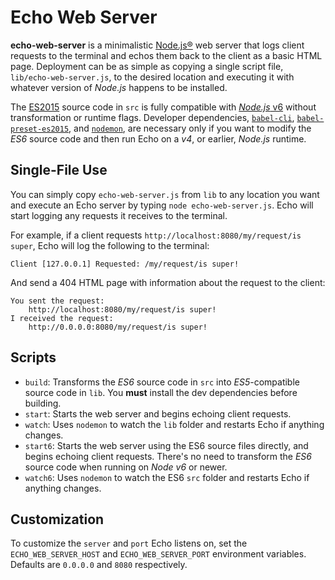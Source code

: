Echo Web Server
===============

**echo-web-server** is a minimalistic [Node.js&reg;][1] web server that logs client requests to the terminal and echos them back to the client as a basic HTML page.
Deployment can be as simple as copying a single script file, `lib/echo-web-server.js`, to the desired location and executing it with whatever version of *Node.js* happens to be installed.

The [ES2015][2] source code in `src` is fully compatible with [*Node.js* v6][3] without transformation or runtime flags.
Developer dependencies, [`babel-cli`][4], [`babel-preset-es2015`][5], and [`nodemon`][6], are necessary only if you want to modify the *ES6* source code and then run Echo on a *v4*, or earlier, *Node.js* runtime.


Single-File Use
---------------
You can simply copy `echo-web-server.js` from `lib` to any location you want and execute an Echo server by typing `node echo-web-server.js`.
Echo will start logging any requests it receives to the terminal.

For example, if a client requests `http://localhost:8080/my/request/is super`, Echo will log the following to the terminal:

    Client [127.0.0.1] Requested: /my/request/is super!

And send a 404 HTML page with information about the request to the client:

    You sent the request:
        http://localhost:8080/my/request/is super!
    I received the request:
        http://0.0.0.0:8080/my/request/is super!

Scripts
-------
* `build`: Transforms the *ES6* source code in `src` into *ES5*-compatible source code in `lib`.
  You **must** install the dev dependencies before building.
* `start`: Starts the web server and begins echoing client requests.
* `watch`: Uses `nodemon` to watch the `lib` folder and restarts Echo if anything changes.
* `start6`: Starts the web server using the ES6 source files directly, and begins echoing client requests.
  There's no need to transform the *ES6* source code when running on *Node v6* or newer.
* `watch6`: Uses `nodemon` to watch the ES6 `src` folder and restarts Echo if anything changes.


Customization
-------------
To customize the `server` and `port` Echo listens on, set the `ECHO_WEB_SERVER_HOST` and `ECHO_WEB_SERVER_PORT` environment variables.
Defaults are `0.0.0.0` and `8080` respectively.


[1]: http://nodejs.org/
[2]: http://www.ecma-international.org/ecma-262/6.0/index.html
[3]: https://nodejs.org/en/docs/es6/
[4]: https://www.npmjs.com/package/babel-cli
[5]: https://www.npmjs.com/package/babel-preset-es2015
[6]: https://www.npmjs.com/package/nodemon
[7]: http://www.docker.com/
